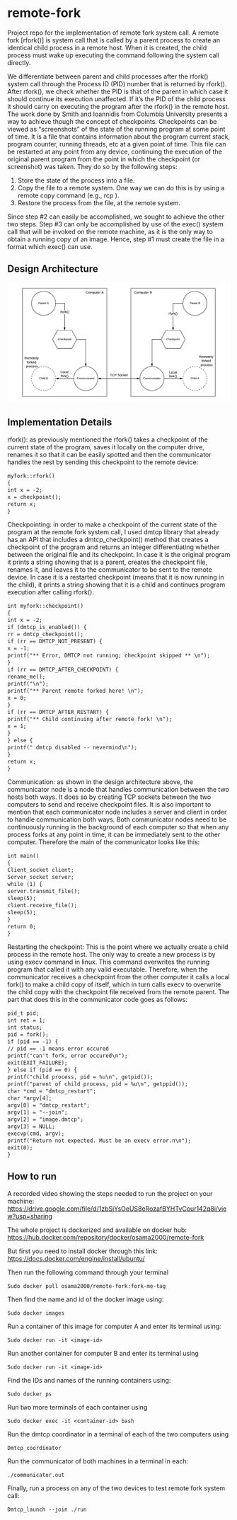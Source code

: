 # remote-fork
Project repo for the implementation of remote fork system call. A remote fork [rfork()] is system call that is called by a parent process to create an identical child process in a remote host. When it is created, the child process must wake up executing the command following the system call directly.

We differentiate between parent and child processes after the rfork() system call through the Process ID (PID) number that is returned by rfork(). After rfork(), we check whether the PID is that of the parent in which case it should continue its execution unaffected. If it’s the PID of the child process it should carry on executing the program after the rfork() in the remote host. The work done by Smith and Ioannidis from Columbia University presents a way to achieve though the concept of checkpoints. Checkpoints can be viewed as “screenshots” of the state of the running program at some point of time. It is a file that contains information about the program current stack, program counter, running threads, etc at a given point of time. This file can be restarted at any point from any device, continuing the execution of the original parent program from the point in which the checkpoint (or screenshot) was taken. They do so by the following steps:

1. Store the state of the process into a file.
2. Copy the file to a remote system. One way we can do this is by using a remote copy command (e.g., rcp ). 
3. Restore the process from the file, at the remote system. 

Since step #2 can easily be accomplished, we sought to achieve the other two steps. Step #3 can only be accomplished by use of the exec() system call that will be invoked on the remote machine, as it is the only way to obtain a running copy of an image. Hence, step #1 must create the file in a format which exec() can use.

## Design Architecture
<p align="center">
<img src="Architecture.png">
</p>

## Implementation Details
rfork(): as previously mentioned the rfork() takes a checkpoint of the current state of the program, saves it locally on the computer drive, renames it so that it can be easily spotted and then the communicator handles the rest by sending this checkpoint to the remote device:
```
myfork::rfork()
{
int x = -2;
x = checkpoint();
return x;
}
```

Checkpointing: in order to make a checkpoint of the current state of the program at the remote fork system call, I used dmtcp library that already has an API that includes a dmtcp_checkpoint() method that creates a checkpoint of the program and returns an integer differentiating whether between the original file and its checkpoint. In case it is the original program it prints a string showing that is a parent, creates the checkpoint file, renames it, and leaves it to the communicator to be sent to the remote device. In case it is a restarted checkpoint (means that it is now running in the child), it prints a string showing that it is a child and continues program execution after calling rfork().


```
int myfork::checkpoint()
{
int x = -2;
if (dmtcp_is_enabled()) {
rr = dmtcp_checkpoint();
if (rr == DMTCP_NOT_PRESENT) {
x = -1;
printf("** Error, DMTCP not running; checkpoint skipped ** \n");
}
if (rr == DMTCP_AFTER_CHECKPOINT) {
rename_me();
printf("\n");
printf("** Parent remote forked here! \n");
x = 0;
}
if (rr == DMTCP_AFTER_RESTART) {
printf("** Child continuing after remote fork! \n");
x = 1;
}
} else {
printf(" dmtcp disabled -- nevermind\n");
}
return x;
}
```

Communication: as shown in the design architecture above, the communicator node is a node that handles communication between the two hosts both ways. It does so by creating TCP sockets between the two computers to send and receive checkpoint files. It is also important to mention that each communicator node includes a server and client in order to handle communication both ways. Both communicator nodes need to be continuously running in the background of each computer so that when any process forks at any point in time, it can be immediately sent to the other computer. Therefore the main of the communicator looks like this:

```
int main()
{
Client_socket client;
Server_socket server;
while (1) {
server.transmit_file();
sleep(5);
client.receive_file();
sleep(5);
}
return 0;
}
```

Restarting the checkpoint: This is the point where we actually create a child process in the remote host. The only way to create a new process is by using execv command in linux. This command overwrites the running program that called it with any valid executable. Therefore, when the communicator receives a checkpoint from the other computer it calls a local fork() to make a child copy of itself, which in turn calls execv to overwrite the child copy with the checkpoint file received from the remote parent. The part that does this in the communicator code goes as follows:

```
pid_t pid;
int ret = 1;
int status;
pid = fork();
if (pid == -1) {
// pid == -1 means error occured
printf("can't fork, error occured\n");
exit(EXIT_FAILURE);
} else if (pid == 0) {
printf("child process, pid = %u\n", getpid());
printf("parent of child process, pid = %u\n", getppid());
char *cmd = "dmtcp_restart";
char *argv[4];
argv[0] = "dmtcp_restart";
argv[1] = "--join";
argv[2] = "image.dmtcp";
argv[3] = NULL;
execvp(cmd, argv);
printf("Return not expected. Must be an execv error.n\n");
exit(0);
}
```

## How to run

A recorded video showing the steps needed to run the project on your machine:
https://drive.google.com/file/d/1zbSjYsOeUS8eRozafBYHTvCour142q8i/view?usp=sharing

The whole project is dockerized and available on docker hub:
https://hub.docker.com/repository/docker/osama2000/remote-fork

But first you need to install docker through this link:
https://docs.docker.com/engine/install/ubuntu/

Then run the following command through your terminal
```
Sudo docker pull osama2000/remote-fork:fork-me-tag
```

Then find the name and id of the docker image using:
```
Sudo docker images
```

Run a container of this image for computer A and enter its terminal using:
```
Sudo docker run -it <image-id>
```

Run another container for computer B and enter its terminal using
```
Sudo docker run -it <image-id>
```

Find the IDs and names of the running containers using:
```
Sudo docker ps
```

Run two more terminals of each container using
```
Sudo docker exec -it <container-id> bash
```
  
Run the dmtcp coordinator in a terminal of each of the two computers using
```
Dmtcp_coordinator
```

Run the communicator of both machines in a terminal in each:
```
./communicator.out
```

Finally, run a process on any of the two devices to test remote fork system call:
```
Dmtcp_launch --join ./run
```
